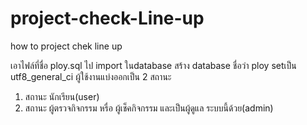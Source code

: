 # project-check-Line-up
how to project chek line up

เอาไฟล์ที่ชื่อ ploy.sql ไป import ในdatabase 
สร้าง database ชื่อว่า ploy setเป็น utf8_general_ci
ผู้ใช้งานแบ่งออกเป็น 2 สถานะ
1. สถานะ นักเรียน(user)
2. สถานะ ผู้ตรวจกิจกรรม หรื่อ ผู้เช็คกิจกรรม และเป็นผู้ดูแล ระบบนี้ด้วย(admin)
